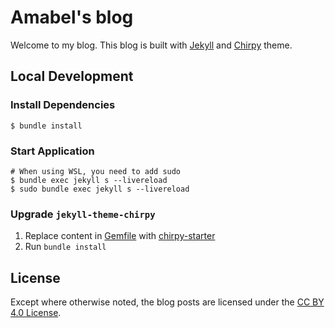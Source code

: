 # Amabel's blog

Welcome to my blog. This blog is built with [Jekyll](https://jekyllrb.com/) and [Chirpy](https://github.com/cotes2020/jekyll-theme-chirpy/) theme.


## Local Development

### Install Dependencies

```shell
$ bundle install
```

### Start Application

```shell
# When using WSL, you need to add sudo
$ bundle exec jekyll s --livereload
$ sudo bundle exec jekyll s --livereload
```

### Upgrade `jekyll-theme-chirpy`

1. Replace content in [Gemfile](./Gemfile) with [chirpy-starter
](https://github.com/cotes2020/chirpy-starter/blob/main/Gemfile) 
2. Run `bundle install`

## License

Except where otherwise noted, the blog posts are licensed under the [CC BY 4.0 License](https://github.com/Amabel/blog/blob/master/LICENSE).
